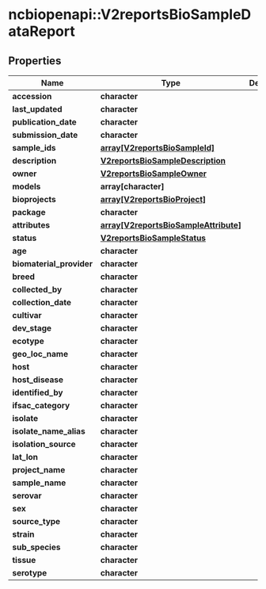 # ncbiopenapi::V2reportsBioSampleDataReport


## Properties
Name | Type | Description | Notes
------------ | ------------- | ------------- | -------------
**accession** | **character** |  | [optional] 
**last_updated** | **character** |  | [optional] 
**publication_date** | **character** |  | [optional] 
**submission_date** | **character** |  | [optional] 
**sample_ids** | [**array[V2reportsBioSampleId]**](v2reportsBioSampleId.md) |  | [optional] 
**description** | [**V2reportsBioSampleDescription**](v2reportsBioSampleDescription.md) |  | [optional] 
**owner** | [**V2reportsBioSampleOwner**](v2reportsBioSampleOwner.md) |  | [optional] 
**models** | **array[character]** |  | [optional] 
**bioprojects** | [**array[V2reportsBioProject]**](v2reportsBioProject.md) |  | [optional] 
**package** | **character** |  | [optional] 
**attributes** | [**array[V2reportsBioSampleAttribute]**](v2reportsBioSampleAttribute.md) |  | [optional] 
**status** | [**V2reportsBioSampleStatus**](v2reportsBioSampleStatus.md) |  | [optional] 
**age** | **character** |  | [optional] 
**biomaterial_provider** | **character** |  | [optional] 
**breed** | **character** |  | [optional] 
**collected_by** | **character** |  | [optional] 
**collection_date** | **character** |  | [optional] 
**cultivar** | **character** |  | [optional] 
**dev_stage** | **character** |  | [optional] 
**ecotype** | **character** |  | [optional] 
**geo_loc_name** | **character** |  | [optional] 
**host** | **character** |  | [optional] 
**host_disease** | **character** |  | [optional] 
**identified_by** | **character** |  | [optional] 
**ifsac_category** | **character** |  | [optional] 
**isolate** | **character** |  | [optional] 
**isolate_name_alias** | **character** |  | [optional] 
**isolation_source** | **character** |  | [optional] 
**lat_lon** | **character** |  | [optional] 
**project_name** | **character** |  | [optional] 
**sample_name** | **character** |  | [optional] 
**serovar** | **character** |  | [optional] 
**sex** | **character** |  | [optional] 
**source_type** | **character** |  | [optional] 
**strain** | **character** |  | [optional] 
**sub_species** | **character** |  | [optional] 
**tissue** | **character** |  | [optional] 
**serotype** | **character** |  | [optional] 


